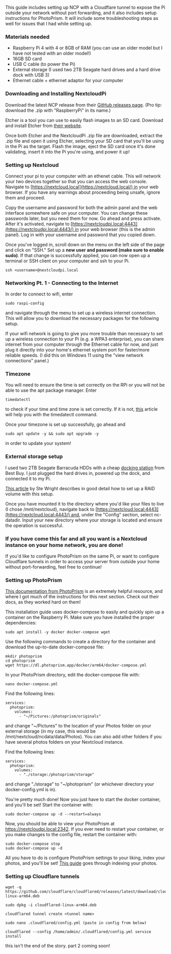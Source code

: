 This guide includes setting up NCP with a Cloudflare tunnel to expose the Pi outside your network without port forwarding, and it also includes setup instructions for PhotoPrism. It will include some troubleshooting steps as well for issues that I had while setting up.
### Materials needed

- Raspberry Pi 4 with 4 or 8GB of RAM (you can use an older model but I have not tested with an older model!)
- 16GB SD card
- USB C cable (to power the Pi)
- External storage (I used two 2TB Seagate hard drives and a hard drive dock with USB 3)
- Ethernet cable + ethernet adaptor for your computer

### Downloading and Installing NextcloudPi

Download the latest NCP release from their [GitHub releases page](https://github.com/nextcloud/nextcloudpi/releases). (Pro tip: download the .zip with "RaspberryPi" in its name.)

Etcher is a tool you can use to easily flash images to an SD card. Download and install Etcher from [their website](https://etcher.balena.io/).

Once both Etcher and the NextcloudPi .zip file are downloaded, extract the .zip file and open it using Etcher, selecting your SD card that you'll be using in the Pi as the target. Flash the image, eject the SD card once it's done validating, insert it into the Pi you're using, and power it up!
### Setting up Nextcloud

Connect your pi to your computer with an ethenet cable. This will network your two devices together so that you can access the web console. Navigate to [https://nextcloud.local](https://nextcloud.local/) in your web browser. If you have any warnings about proceeding being unsafe, ignore them and proceed.

Copy the username and password for both the admin panel and the web interface somewhere safe on your computer. You can change these passwords later, but you need them for now. Go ahead and press activate. After it's activated, navigate to [https://nextcloudpi.local:4443](https://nextcloudpi.local:4443/) in your web browser (this is the admin panel). Log in with your username and password that you copied down.

Once you've logged in, scroll down on the menu on the left side of the page and click on "SSH." Set up a **new user and password (make sure to enable sudo)**. If that change is successfully applied, you can now open up a terminal or SSH client on your computer and ssh to your Pi.


```
ssh <username>@nextcloudpi.local
```


### Networking Pt. 1 - Connecting to the Internet

In order to connect to wifi, enter
```
sudo raspi-config
```
and navigate through the menu to set up a wireless internet connection. This will allow you to download the necessary packages for the following setup.

If your wifi network is going to give you more trouble than necessary to set up a wireless connection to your Pi (e.g. a WPA3 enterprise), you can share internet from your computer through the Ethernet cable for now, and just plug it directly into your home's ethernet system port for faster/more reliable speeds. (I did this on Windows 11 using the "view network connections" panel.)
### Timezone

You will need to ensure the time is set correctly on the RPi or you will not be able to use the apt package manager. Enter
```
timedatectl
```
to check if your time and time zone is set correctly. If it is not, [this](https://www.howtogeek.com/782032/how-to-use-the-timedatectl-command-on-linux/) article will help you with the timedatectl command.

Once your timezone is set up successfully, go ahead and
```
sudo apt update -y && sudo apt upgrade -y
```
in order to update your system!
### External storage setup

I used two 2TB Seagate Barracuda HDDs with a cheap [docking station](https://www.bestbuy.ca/en-ca/product/insignia-usb-3-0-dual-hard-drive-docking-station-only-at-best-buy/15815030) from Best Buy. I just plugged the hard drives in, powered up the dock, and connected it to my Pi.

[This article](https://www.stewright.me/2017/08/create-raid-volume-raspberry-pi/) by Ste Wright describes in good detail how to set up a RAID volume with this setup.

Once you have mounted it to the directory where you'd like your files to live (I chose /mnt/nextcloud), navigate back to [https://nextcloud.local:4443](https://nextcloud.local:4443/) and, under the "Config" section, select nc-datadir. Input your new directory where your storage is located and ensure the operation is successful.

### If you have come this far and all you want is a Nextcloud instance on your home network, you are done!

If you'd like to configure PhotoPrism on the same Pi, or want to configure Cloudflare tunnels in order to access your server from outside your home without port-forwarding, feel free to continue!

### Setting up PhotoPrism
[This documentation from PhotoPrism](https://docs.photoprism.app/getting-started/docker-compose/#__tabbed_1_3) is an extremely helpful resource, and where I got much of the instructions for this next section. Check out their docs, as they worked hard on them!

This installation guide uses docker-compose to easily and quickly spin up a container on the Raspberry Pi. Make sure you have installed the proper dependencies:
```
sudo apt install -y docker docker-compose wget
```

Use the following commands to create a directory for the container and download the up-to-date docker-compose file:
```
mkdir photoprism
cd photoprism
wget https://dl.photoprism.app/docker/arm64/docker-compose.yml
```

In your PhotoPrism directory, edit the docker-compose file with:
```
nano docker-compose.yml
```

Find the following lines:
```
services:
  photoprism:
    volumes:
      - "~/Pictures:/photoprism/originals"
```
and change "~/Pictures" to the location of your Photos folder on your external storage (in my case, this would be /mnt/nextcloud/ncdata/data/Photos). You can also add other folders if you have several photos folders on your Nextcloud instance.

Find the following lines:
```
services:
  photoprism:
    volumes:
      - "./storage:/photoprism/storage"
```
and change "./storage" to "~/photoprism" (or whichever directory your docker-config.yml is in).

You're pretty much done! Now you just have to start the docker container, and you'll be set! Start the container with:
```
sudo docker-compose up -d --restart=always
```

Now, you should be able to view your PhotoPrism at https://nextcloudpi.local:2342. If you ever need to restart your container, or you make changes to the config file, restart the container with:
```
sudo docker-compose stop
sudo docker-compose up -d
```

All you have to do is configure PhotoPrism settings to your liking, index your photos, and you'll be set! [This guide](https://docs.photoprism.app/user-guide/first-steps/) goes through indexing your photos.

### Setting up Cloudflare tunnels

```
wget -q https://github.com/cloudflare/cloudflared/releases/latest/download/cloudflared-linux-arm64.deb

sudo dpkg -i cloudflared-linux-arm64.deb

cloudflared tunnel create <tunnel name>

sudo nano .cloudflared/config.yml (paste in config from below)

cloudflared --config /home/admin/.cloudflared/config.yml service install
```

this isn't the end of the story. part 2 coming soon!